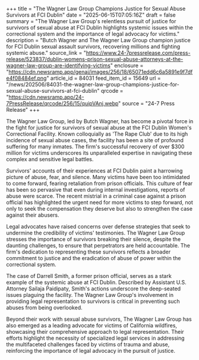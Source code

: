 +++
title = "The Wagner Law Group Champions Justice for Sexual Abuse Survivors at FCI Dublin"
date = "2025-06-15T07:05:16Z"
draft = false
summary = "The Wagner Law Group's relentless pursuit of justice for survivors of sexual abuse at FCI Dublin highlights systemic issues within the correctional system and the importance of legal advocacy for victims."
description = "Butch Wagner and The Wagner Law Group champion justice for FCI Dublin sexual assault survivors, recovering millions and fighting systemic abuse."
source_link = "https://www.24-7pressrelease.com/press-release/523837/dublin-womens-prison-sexual-abuse-attorneys-at-the-wagner-law-group-are-identifying-victims"
enclosure = "https://cdn.newsramp.app/genai/images/256/18/65071edd6c6a5891e9f7dfe4f08484ef.png"
article_id = 84031
feed_item_id = 15649
url = "/news/202506/84031-the-wagner-law-group-champions-justice-for-sexual-abuse-survivors-at-fci-dublin"
qrcode = "https://cdn.newsramp.app/24-7PressRelease/qrcode/256/15/quipVAnj.webp"
source = "24-7 Press Release"
+++

<p>The Wagner Law Group, led by Butch Wagner, has become a pivotal force in the fight for justice for survivors of sexual abuse at the FCI Dublin Women's Correctional Facility. Known colloquially as 'The Rape Club' due to its high incidence of sexual abuse cases, the facility has been a site of profound suffering for many inmates. The firm's successful recovery of over $300 million for victims underscores its unparalleled expertise in navigating these complex and sensitive legal battles.</p><p>Survivors' accounts of their experiences at FCI Dublin paint a harrowing picture of abuse, fear, and silence. Many victims have been too intimidated to come forward, fearing retaliation from prison officials. This culture of fear has been so pervasive that even during internal investigations, reports of abuse were scarce. The recent mistrial in a criminal case against a prison official has highlighted the urgent need for more victims to step forward, not only to seek the compensation they deserve but also to strengthen the case against their abusers.</p><p>Legal advocates have raised concerns over defense strategies that seek to undermine the credibility of victims' testimonies. The Wagner Law Group stresses the importance of survivors breaking their silence, despite the daunting challenges, to ensure that perpetrators are held accountable. The firm's dedication to representing these survivors reflects a broader commitment to justice and the eradication of abuse of power within the correctional system.</p><p>The case of Darrell Smith, a former prison official, serves as a stark example of the systemic abuse at FCI Dublin. Described by Assistant U.S. Attorney Sailaja Paidipaty, Smith's actions underscore the deep-seated issues plaguing the facility. The Wagner Law Group's involvement in providing legal representation to survivors is critical in preventing such abuses from being overlooked.</p><p>Beyond their work with sexual abuse survivors, The Wagner Law Group has also emerged as a leading advocate for victims of California wildfires, showcasing their comprehensive approach to legal representation. Their efforts highlight the necessity of specialized legal services in addressing the multifaceted challenges faced by victims of trauma and abuse, reinforcing the importance of legal advocacy in the pursuit of justice.</p>